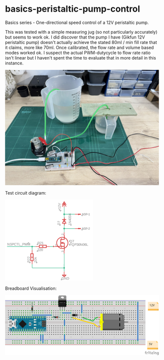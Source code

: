 # basics-peristaltic-pump-control
Basics series - One-directional speed control of a 12V peristaltic pump.

This was tested with a simple measuring jug (so not particularly accurately) but seems to work ok. I did discover that the pump I have (Gikfun 12V peristaltic pump) doesn't actually achieve the stated 80ml / min fill rate that it claims, more like 70ml. Once calibrated, the flow rate and volume based modes worked ok. I suspect the actual PWM-dutycycle to flow rate ratio isn't linear but I haven't spent the time to evaluate that in more detail in this instance.

![Picture showing test apparatus of a pump pulling water from a larger jug into a smaller jug with the motor connected up to the test circuit shown below](media/TestApparatus.JPEG)

Test circuit diagram:

![Test circuit diagram](media/CircuitSchematic.png)

Breadboard Visualisation:

![Test circuit breadboard](media/TestCircuitBreadboard.png)



